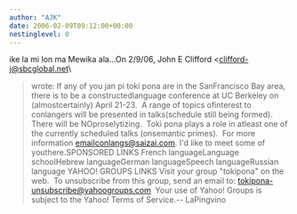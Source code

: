 ```yaml
---
author: "AJK"
date: 2006-02-09T09:12:00+00:00
nestinglevel: 0
---
```

ike la mi lon ma Mewika ala...On 2/9/06, John E Clifford <[clifford-j@sbcglobal.net](mailto://clifford-j@sbcglobal.net)\
> wrote:
If any of you jan pi toki pona are in the SanFrancisco Bay area, there is to be a constructedlanguage conference at UC Berkeley on (almostcertainly) April 21-23.  A range of topics ofinterest to conlangers will be presented in talks(schedule still being formed).  There will be NOproselytizing.  Toki pona plays a role in atleast one of the currently scheduled talks (onsemantic primes).  For more information [emailconlangs@saizai.com](mailto://emailconlangs@saizai.com). I'd like to meet some of youthere.SPONSORED LINKS French languageLanguage schoolHebrew languageGerman languageSpeech languageRussian language YAHOO! GROUPS LINKS Visit your group "tokipona" on the web.  To unsubscribe from this group, send an email to: [tokipona-unsubscribe@yahoogroups.com](mailto://tokipona-unsubscribe@yahoogroups.com)  Your use of Yahoo! Groups is subject to the Yahoo! Terms of Service.--
 LaPingvino
